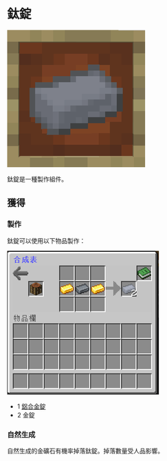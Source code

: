 # 鈦錠

![](<../.gitbook/assets/image (185).png>)

鈦錠是一種製作組件。

## 獲得

### 製作

鈦錠可以使用以下物品製作：

![](<../.gitbook/assets/image (183).png>)

* 1 [鋁合金錠](aluminium-alloy-ingot.md)
* 2 金錠

### 自然生成

自然生成的金礦石有機率掉落鈦錠。掉落數量受人品影響。
